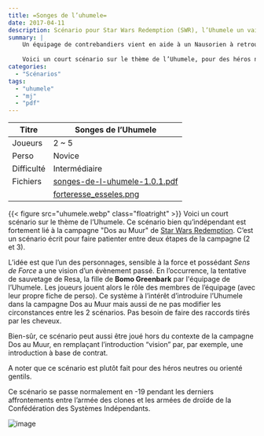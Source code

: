 ```yaml
---
title: =Songes de l’uhumele=
date: 2017-04-11
description: Scénario pour Star Wars Redemption (SWR), l’Uhumele un vaisseu de contrebandiers vient en aide à un Nausorien à retrouver sa femme et sa fille
summary: |
    Un équipage de contrebandiers vient en aide à un Nausorien à retrouver sa femme et sa fille, emportées dans un réseau de traffic d’esclaves.
    
    Voici un court scénario sur le thème de l’Uhumele, pour des héros neutres ou orienté gentils.
categories:
  - "Scénarios"
tags: 
  - "uhumele"
  - "mj"
  - "pdf"
---
```


| Titre      | Songes de l’Uhumele | 
| ---------- | ------------------- |
| Joueurs    | 2 ~ 5               |
| Perso      | Novice              |
| Difficulté | Intermédiaire       |
| Fichiers   | [songes-de-l-uhumele-1.0.1.pdf](https://www.scenariotheque.org/Fichiers/scenarios/pdf/9023_songes_de_l_uhumele.pdf) |
|            | [forteresse_esseles.png](https://www.scenariotheque.org/Fichiers/scenarios/pdf/9023_forteresse_esseles.png) |

{{< figure src="uhumele.webp" class="floatright" >}}
Voici un court scénario sur le thème de l’Uhumele. Ce scénario bien qu’indépendant est fortement lié à la campagne "Dos au Muur" de [Star Wars Redemption]. C’est un scénario écrit pour faire patienter entre deux étapes de la campagne (2 et 3). 

L’idée est que l’un des personnages, sensible à la force et possédant *Sens de Force* a une vision d’un évènement passé. En l’occurrence, la tentative de sauvetage de Resa, la fille de **Bomo Greenbark** par l'équipage de l’Uhumele. Les joueurs jouent alors le rôle des membres de l’équipage (avec leur propre fiche de perso). Ce système à l’intérêt d’introduire l’Uhumele dans la campagne Dos au Muur mais aussi de ne pas modifier les circonstances entre les 2 scénarios. Pas besoin de faire des raccords tirés par les cheveux.

Bien-sûr, ce scénario peut aussi être joué hors du contexte de la campagne Dos au Muur, en remplaçant l’introduction “vision” par, par exemple, une introduction à base de contrat.

A noter que ce scénario est plutôt fait pour des héros neutres ou orienté gentils.

Ce scénario se passe normalement en -19 pendant les derniers affrontements entre l’armée des clones et les armées de droïde de la Confédération des Systèmes Indépendants.


![image](https://git.framasoft.org/sw-redemption/latex-swr-class/raw/master/_img/wtfpl-badge.png)

[Star Wars Redemption]: /star-wars-redemption/
